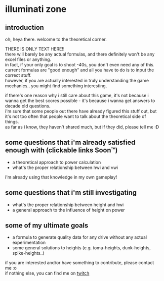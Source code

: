 # illuminati zone

## introduction

oh, heya there. welcome to the theoretical corner.

THERE IS ONLY TEXT HERE!!  
there will barely be any actual formulas, and there definitely won't be any excel files or anything.  
in fact, if your only goal is to shoot -40s, you don't even need any of this. current formulas are "good enough" and all you have to do is to input the correct stuff.  
however, if you are actually interested in truly understanding the game mechanics.. you might find something interesting.

if there's one reason why i still care about this game, it's not because i wanna get the best scores possible - it's because i wanna get answers to decade old questions.  
i'm sure that some people out there have already figured this stuff out, but it's not too often that people want to talk about the theoretical side of things.  
as far as i know, they haven't shared much, but if they did, please tell me :D

## some questions that i'm already satisfied enough with (clickable links Soon™)
- a theoretical approach to power calculation
- what's the proper relationship between hwi and vwi

i'm already using that knowledge in my own gameplay!

## some questions that i'm still investigating
- what's the proper relationship between height and hwi
- a general approach to the influence of height on power

## some of my ultimate goals
- a formula to generate quality data for any drive without any actual experimentation
- some general solutions to heights (e.g. toma-heights, dunk-heights, spike-heights..)

if you are interested and/or have something to contribute, please contact me :o  
if nothing else, you can find me on [twitch](https://www.twitch.tv/fate)

